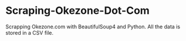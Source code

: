 # Scraping-Okezone-Dot-Com
Scrapping Okezone.com with BeautifulSoup4 and Python. All the data is stored in a CSV file.
